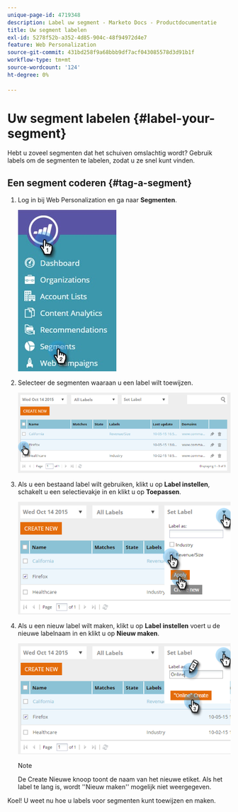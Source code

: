 ```yaml
---
unique-page-id: 4719348
description: Label uw segment - Marketo Docs - Productdocumentatie
title: Uw segment labelen
exl-id: 5278f52b-a352-4d85-904c-48f94972d4e7
feature: Web Personalization
source-git-commit: 431bd258f9a68bbb9df7acf043085578d3d91b1f
workflow-type: tm+mt
source-wordcount: '124'
ht-degree: 0%

---
```


# Uw segment labelen {#label-your-segment}

Hebt u zoveel segmenten dat het schuiven omslachtig wordt? Gebruik labels om de segmenten te labelen, zodat u ze snel kunt vinden.

## Een segment coderen {#tag-a-segment}

1. Log in bij Web Personalization en ga naar **Segmenten**.

   ![](assets/new-dropdown-segments-hand.jpg)

1. Selecteer de segmenten waaraan u een label wilt toewijzen.

   ![](assets/image2015-10-14-15-3a26-3a28.png)

1. Als u een bestaand label wilt gebruiken, klikt u op **Label instellen**, schakelt u een selectievakje in en klikt u op **Toepassen**.

   ![](assets/image2015-10-14-15-3a34-3a42.png)

1. Als u een nieuw label wilt maken, klikt u op **Label instellen** voert u de nieuwe labelnaam in en klikt u op **Nieuw maken**.

   ![](assets/image2015-10-14-15-3a38-3a30.png)

   >[!NOTE]
   >
   >De Create Nieuwe knoop toont de naam van het nieuwe etiket. Als het label te lang is, wordt &#39;&#39;Nieuw maken&#39;&#39; mogelijk niet weergegeven.

Koel! U weet nu hoe u labels voor segmenten kunt toewijzen en maken.

